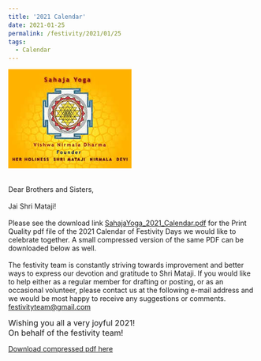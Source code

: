 ```yaml
---
title: '2021 Calendar'
date: 2021-01-25
permalink: /festivity/2021/01/25
tags:
  - Calendar
---
```


<div style="text-align: left"><img src="/images/image1.png" width="250" /></div><br>

Dear Brothers and Sisters,<br>
<br>
Jai Shri Mataji!<br>
<br>
Please see the download link <a href="https://drive.google.com/file/d/1om-ad1Igg3IOEj793ObOWK0CHvQS3vPm/view"> SahajaYoga_2021_Calendar.pdf</a> for the Print Quality pdf file of the 2021 Calendar of Festivity Days we would like to celebrate together. A small compressed version of the same PDF can be downloaded below as well.<br>
<br>
The festivity team is constantly striving towards improvement and better ways to express our devotion and gratitude to Shri Mataji. If you would like to help either as a regular member for drafting or posting,  or as an occasional volunteer, please contact us at the following e-mail address and we would be most happy to receive any suggestions or comments.<br>
<font color="DarkBlue">festivityteam@gmail.com</font>

<p>
<font size="+0">Wishing you all a very joyful 2021!<br>
On behalf of the festivity team!</font>
</p>

[Download compressed pdf here](http://seven-teams.github.io/files/SahajaYoga_2021_Calendar_WebVersion.pdf)